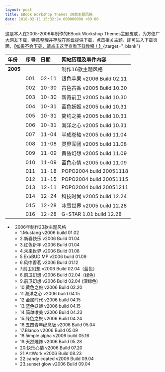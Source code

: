 ```yaml
---
layout: post
title: EBook Workshop Themes 39款主题风格
date: 2018-02-11 15:32:24.000000000 +09:00
---
```


这是本人在2005-2006年制作的EBook Workshop Themes主题皮肤，为方便广大网友下载，特意整理并存放在网盘提供下载，点击相关主题，即可进入下载页面，[【如果不会下载，请点击这里查看下载教程！】](http://blog.sina.com.cn/s/blog_180e76fbf0102x78i.html){:target="_blank"}

| 年份 | 序号 |日期 |网站历程及事件内容 |
|:-------------|:-------------|:------|:------------| 
|**2005**|     |     |制作16款主题风格|
|    |001|02-11|银色苹果 v2006 Build 02.11|
|    |002|10-30|古色古香 v2005 Build 10.30|
|    |003|10-30|新奇前卫 v2005 build 10.30|
|    |004|10-31|蓝色妖姬 v2005 build 10.31|
|    |005|10-31|简约之美 v2005 build 10.31 |   
|    |006|10-31|海洋之心 v2005 build 10.31|
|    |007|11-04|半成卷轴 v2005 build 11.04|
|    |008|11-08|灵界军团 v2005 build 11.08|
|    |009|11-09|黄昏幻想 v2005 build 11.09|
|    |010|11-09|蓝色心情 v2005 build 11.09|
|    |011|11-18|POPO2004 build 20051118|
|    |012|11-15|POPO2004 build 20051115|
|    |013|12-11|POPO2004 build 20051211|
|    |014|12-24|科技时尚 v2005 build 12.24|
|    |015|12-28|冰雪世界 v2005 build 12.28|
|    |016|12-28|G-STAR 1.01  build 12.28|



*   2006年制作23款主题风格
    *   1.Mustang v2006 build 01.02
    *   2.新春快乐 v2006 Build 01.04
    *   3.红色新年 v2006 Build 01.04
    *   4.未来世界 v2006 Build 01.08
    *   5.ExoBUD MP v2006 build 01.09
    *   6.风中香茗 v2006 Build 01.12    
    *   7.前卫幻想 v2006 Build 02.04（蓝色）
    *   8.前卫幻想 v2006 Build 02.04（绿色）
    *   9.前卫幻想 v2006 Build 02.04 (深绿色)
    *   10.黄色之旅 v2006 Build 02.20
    *   11.海洋之心 v2006 build 04.15
    *   12.金属时代 v2006 build 04.15
    *   13.蓝色妖姬 v2006 build 04.15
    *   14.简单唯美 v2006 Build 04.23
    *   15.绿色之旅 v2006 Build 04.24
    *   16.五四青年纪念版 v2006 Build 05.04
    *   17.Blanco v2006 Build 05.09
    *   18.5imple alpha v2006 build 05.16
    *   19.天然雕饰 v2006 Build 05.28
    *   20.快乐心情 v2006 Build 07.20
    *   21.ArtWork v2006 Build 08.23
    *   22.candy coated v2006 Build 09.04
    *   23.sunset glow v2006 Build 09.04
    
    

